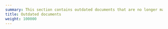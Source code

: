 ```yaml
---
summary: This section contains outdated documents that are no longer maintained.
title: Outdated documents
weight: 100000
---
```

